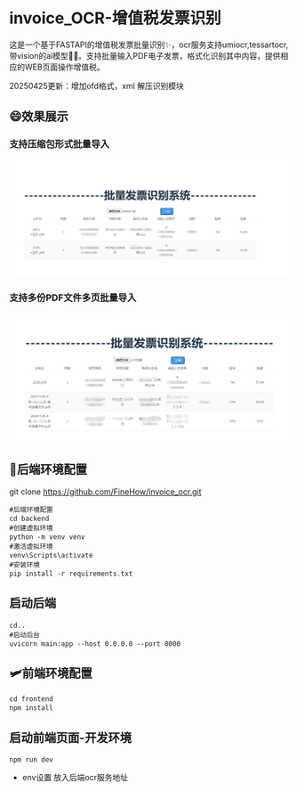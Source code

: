 # invoice_OCR-增值税发票识别

这是一个基于FASTAPI的增值税发票批量识别✨，ocr服务支持umiocr,tessartocr,带vision的ai模型🐱‍👓。支持批量输入PDF电子发票，格式化识别其中内容，提供相应的WEB页面操作增值税。

20250425更新：增加ofd格式，xml 解压识别模块

## 😄效果展示

### 支持压缩包形式批量导入

![1745376751331](images/README/1745376751331.png)

### 支持多份PDF文件多页批量导入

![1745376927488](images/README/1745376927488.png)

## 🧷后端环境配置

git clone  https://github.com/FineHow/invoice_ocr.git

```进入项目
#后端环境配置
cd backend
#创建虚拟环境
python -m venv venv
#激活虚拟环境
venv\Scripts\activate
#安装环境
pip install -r requirements.txt
```

## 启动后端

```返回到项目下目录
cd..
#启动后台
uvicorn main:app --host 0.0.0.0 --port 8000

```

## 🛩前端环境配置

```
cd frontend
npm install
```

## 启动前端页面-开发环境

```
npm run dev
```

* env设置 放入后端ocr服务地址

